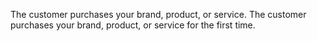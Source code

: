 The customer purchases your brand, product, or service.
The customer purchases your brand, product, or service for the first time.
